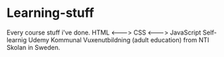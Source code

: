 # Learning-stuff
Every course stuff i've done. HTML <---> CSS <---> JavaScript 
Self-learnig
Udemy
Kommunal Vuxenutbildning (adult education) from NTI Skolan in Sweden.
